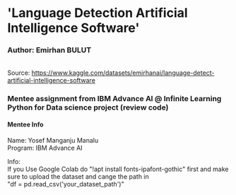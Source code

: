 #  'Language Detection Artificial Intelligence Software'
### Author: Emirhan BULUT
<br>Source: https://www.kaggle.com/datasets/emirhanai/language-detect-artificial-intelligence-software
### Mentee assignment from IBM Advance Al @ Infinite Learning Python for Data science project (review code)
#### Mentee Info
Name: Yosef Manganju Manalu
<br>Program: IBM Advance AI

Info:
<br>If you Use Google Colab do "!apt install fonts-ipafont-gothic" first and make sure to upload the dataset and cange the path in 
<br> "df = pd.read_csv('your_dataset_path')"
